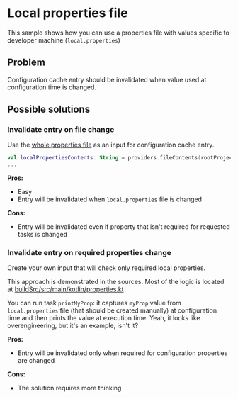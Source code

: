 # Local properties file

This sample shows how you can use a properties file with values specific to developer machine (`local.properties`)

## Problem ##
Configuration cache entry should be invalidated when value used at configuration time is changed.

## Possible solutions ##

### Invalidate entry on file change
Use the [whole properties file](https://docs.gradle.org/current/javadoc/org/gradle/api/provider/ProviderFactory.html#fileContents-org.gradle.api.file.RegularFile-) as an input for configuration cache entry.

```kotlin
val localPropertiesContents: String = providers.fileContents(rootProject.layout.projectDirectory.file("local.properties")).asText.forUseAtConfigurationTime().get()
...
```

**Pros:**
- Easy
- Entry will be invalidated when `local.properties` file is changed

**Cons:**
- Entry will be invalidated even if property that isn't required for requested tasks is changed

###  Invalidate entry on required properties change ###
Create your own input that will check only required local properties.

This approach is demonstrated in the sources. Most of the logic is located at [buildSrc/src/main/kotlin/properties.kt](buildSrc/src/main/kotlin/properties.kt)

You can run task `printMyProp`: it captures `myProp` value 
from `local.properties` file (that should be created manually) at configuration time and then prints 
the value at execution time. Yeah, it looks like overengineering, but it's an example, isn't it?

**Pros:**
- Entry will be invalidated only when required for configuration properties are changed

**Cons:**
- The solution requires more thinking